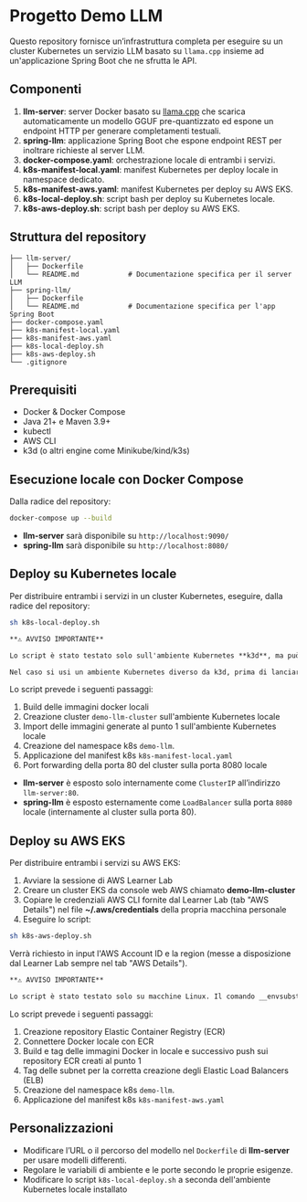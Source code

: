 # Progetto Demo LLM

Questo repository fornisce un’infrastruttura completa per eseguire su un cluster Kubernetes un servizio LLM basato su `llama.cpp` insieme ad un'applicazione Spring Boot che ne sfrutta le API.

## Componenti

1. **llm-server**: server Docker basato su [llama.cpp](https://github.com/ggml-org/llama.cpp) che scarica automaticamente un modello GGUF pre-quantizzato ed espone un endpoint HTTP per generare completamenti testuali.
2. **spring-llm**: applicazione Spring Boot che espone endpoint REST per inoltrare richieste al server LLM.
3. **docker-compose.yaml**: orchestrazione locale di entrambi i servizi.
4. **k8s-manifest-local.yaml**: manifest Kubernetes per deploy locale in namespace dedicato.
5. **k8s-manifest-aws.yaml**: manifest Kubernetes per deploy su AWS EKS.
6. **k8s-local-deploy.sh**: script bash per deploy su Kubernetes locale.
7. **k8s-aws-deploy.sh**: script bash per deploy su AWS EKS.

## Struttura del repository

```text
├── llm-server/
│   ├── Dockerfile
│   └── README.md            # Documentazione specifica per il server LLM
├── spring-llm/
│   ├── Dockerfile
│   └── README.md            # Documentazione specifica per l'app Spring Boot
├── docker-compose.yaml
├── k8s-manifest-local.yaml
├── k8s-manifest-aws.yaml
├── k8s-local-deploy.sh
├── k8s-aws-deploy.sh
└── .gitignore
```

## Prerequisiti

- Docker & Docker Compose
- Java 21+ e Maven 3.9+
- kubectl
- AWS CLI
- k3d (o altri engine come Minikube/kind/k3s)

## Esecuzione locale con Docker Compose

Dalla radice del repository:

```bash
docker-compose up --build
```

- **llm-server** sarà disponibile su `http://localhost:9090/`
- **spring-llm** sarà disponibile su `http://localhost:8080/`


## Deploy su Kubernetes locale

Per distribuire entrambi i servizi in un cluster Kubernetes, eseguire, dalla radice del repository:

```bash
sh k8s-local-deploy.sh
```

```markdown
**⚠️ AVVISO IMPORTANTE**

Lo script è stato testato solo sull'ambiente Kubernetes **k3d**, ma può essere facilmente adattato a qualsiasi altro Kubernetes locale (es. Minikube).

Nel caso si usi un ambiente Kubernetes diverso da k3d, prima di lanciare lo script, adattare le righe 24-26 del file con i relativi comandi di creazione cluster e import delle immagini docker per l'ambiente Kubernetes locale scelto.
```

Lo script prevede i seguenti passaggi:
1. Build delle immagini docker locali
2. Creazione cluster `demo-llm-cluster` sull'ambiente Kubernetes locale
3. Import delle immagini generate al punto 1 sull'ambiente Kubernetes locale
4. Creazione del namespace k8s `demo-llm`.
5. Applicazione del manifest k8s `k8s-manifest-local.yaml`
6. Port forwarding della porta 80 del cluster sulla porta 8080 locale

- **llm-server** è esposto solo internamente come `ClusterIP` all’indirizzo `llm-server:80`.
- **spring-llm** è esposto esternamente come `LoadBalancer` sulla porta `8080` locale (internamente al cluster sulla porta 80).

## Deploy su AWS EKS

Per distribuire entrambi i servizi su AWS EKS:

1. Avviare la sessione di AWS Learner Lab
2. Creare un cluster EKS da console web AWS chiamato **demo-llm-cluster**
3. Copiare le credenziali AWS CLI fornite dal Learner Lab (tab "AWS Details") nel file __~/.aws/credentials__ della propria macchina personale 
4. Eseguire lo script:
```bash
sh k8s-aws-deploy.sh
```
Verrà richiesto in input l'AWS Account ID e la region (messe a disposizione dal Learner Lab sempre nel tab "AWS Details").

```markdown
**⚠️ AVVISO IMPORTANTE**

Lo script è stato testato solo su macchine Linux. Il comando __envsubst__ non è disponibile su macchine Windows.
```

Lo script prevede i seguenti passaggi:
1. Creazione repository Elastic Container Registry (ECR)
2. Connettere Docker locale con ECR
3. Build e tag delle immagini Docker in locale e successivo push sui repository ECR creati al punto 1
4. Tag delle subnet per la corretta creazione degli Elastic Load Balancers (ELB)
4. Creazione del namespace k8s `demo-llm`.
5. Applicazione del manifest k8s `k8s-manifest-aws.yaml`

## Personalizzazioni

- Modificare l’URL o il percorso del modello nel `Dockerfile` di **llm-server** per usare modelli differenti.
- Regolare le variabili di ambiente e le porte secondo le proprie esigenze.
- Modificare lo script `k8s-local-deploy.sh` a seconda dell'ambiente Kubernetes locale installato